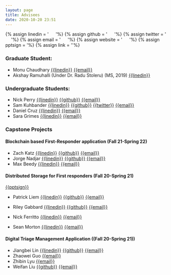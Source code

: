 ```yaml
---
layout: page
title: Advisees
date: 2020-10-20 23:51
---
```

{% assign linedin = ' &emsp; <i class="fa fa-linkedin"></i>'%}
{% assign github = ' &emsp; <i class="fa fa-github"></i>'%}
{% assign twitter = ' &emsp; <i class="fa fa-twitter"></i>'%}
{% assign email = ' &emsp; <i class="fa fa-envelope-o"></i>'%}
{% assign website = ' &emsp; <i class="fa fa-globe"></i>'%}
{% assign pptsign =  <i class="fa fa-file-powerpoint-o"></i>'%}
{% assign link = '<i class="fa fa-link"></i>'%}




### Graduate Student:
- Monu Chaudhary	[{{linedin}}](https://www.linkedin.com/in/monu-chaudhary/)				[{{email}}](mailto:chaudhm3@miamioh.edu)
- Akshay Ramuhalli (Under Dr. Radu Stoleru) (MS, 2019) [{{linedin}}](https://www.linkedin.com/in/akshay-ramuhally/)

### Undergraduate Students:
- Nick Perry	[{{linedin}}](https://www.linkedin.com/in/nicholas-a-perry)	[{{github}}](https://github.com/nick-perry14)			[{{email}}](mailto:perryna4@miamioh.edu)
- Sam Kuhbander	[{{linedin}}](https://www.linkedin.com/in/samuel-kuhbander/)	[{{github}}](https://github.com/samkuhbander)		[{{twitter}}](https://twitter.com/KuhbanderSam)	[{{email}}](mailto:kuhbansc@miamioh.edu)
- Daniel Cruz	[{{linedin}}](https://www.linkedin.com/in/daniel-g-cruz)	[{{email}}](mailto:cruzdg@miamioh.edu)
- Sara Grimes	[{{linedin}}](https://www.linkedin.com/in/sara-grimes-9a09661a5)				[{{email}}](mailto:grimessi@miamioh.edu)


### Capstone Projects
#### Blockchain based First-Responder application (Fall 21-Spring 22)
- Zach Katz	[{{linedin}}](https://www.linkedin.com/in/zach-katz-32101019a)	[{{github}}](https://GitHub.com/zakatz)			[{{email}}](mailto:katzza@miamioh.edu)
- Jorge Nadjar	[{{linedin}}](https://www.linkedin.com/in/jorge-nadjar/)	[{{github}}](https://github.com/jorgenadjar)			[{{email}}](mailto:nadjarjn@miamioh.edu)
- Max Beedy	[{{linedin}}](https://www.linkedin.com/in/max-beedy-a04332224/)			[{{email}}](mailto:beedyml@miamioh.edu)

#### Distributed Storage for First responders (Fall 20-Spring 21)
[{{pptsign}}](ppt/2021_distributed_storage.pptx)

- Patrick Liem  [{{linedin}}](https://www.linkedin.com/in/patrick-liem/)     [{{github}}](https://github.com/patrickliem)  [{{email}}](mailto:patrickliem00@gmail.com)

- Riley Gabbard [{{linedin}}](https://www.linkedin.com/in/riley-gabbard-b01878130)     [{{github}}](https://github.com/RileyGabbard) [{{email}}](mailto:rileygabbard@gmail.com)

- Nick Ferritto  [{{linedin}}](https://www.linkedin.com/in/nick-ferritto-7509a1171/) [{{email}}](mailto:nferritto@att.net)

- Sean Morton [{{linedin}}](https://www.linkedin.com/in/sean-morton-66685116b/)   [{{email}}](mailto:smorton684@gmail.com)


#### Digital Triage Management Application ((Fall 20-Spring 21))
- Jiangbei Lin [{{linedin}}](https:/www.linkedin.com/in/jiangbei-lin-085aa81b9)     [{{github}}](https://github.com/linj16) [{{email}}](mailto:1072112733@qq.com)
- Zhaowei Guo [{{email}}](mailto:guoz20@miamioh.edu)
- Zhibin Lyu [{{email}}](mailto:lyuz4@miamioh.edu)
- Weifan Liu   [{{github}}](https://github.com/weifan1999) [{{email}}](mailto:1365225174@qq.com)
